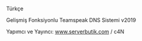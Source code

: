 Türkçe

Gelişmiş Fonksiyonlu Teamspeak DNS Sistemi v2019

Yapımcı ve Yayıncı: www.serverbutik.com / c4N


